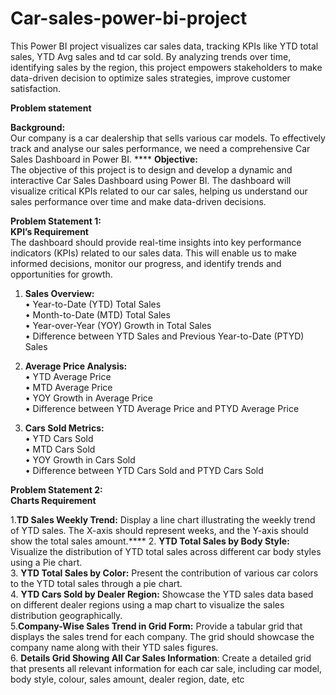 # Car-sales-power-bi-project
This Power BI project visualizes car sales data, tracking KPIs like YTD total sales, YTD Avg sales and td car sold. By analyzing trends over time, identifying sales by the region, this project empowers stakeholders to make data-driven decision to optimize sales strategies, improve customer satisfaction.<br>


**Problem statement**<br>

**Background:** <br>
Our company is a car dealership that sells various car models. To effectively track and analyse our sales performance, we need a comprehensive Car Sales Dashboard in Power BI. ****
**Objective:** <br>
The objective of this project is to design and develop a dynamic and interactive Car Sales Dashboard using Power BI. The dashboard will visualize critical KPIs related to our car sales, helping us understand our sales performance over time and make data-driven decisions.<br>

**Problem Statement 1:** <br>
**KPI’s Requirement**<br>
The dashboard should provide real-time insights into key performance indicators (KPIs) related to our sales data. This will enable us to make informed decisions, monitor our progress, and identify trends and opportunities for growth.<br>

1.	**Sales Overview:** <br>
•	Year-to-Date (YTD) Total Sales<br>
•	Month-to-Date (MTD) Total Sales<br>
•	Year-over-Year (YOY) Growth in Total Sales<br>
•	Difference between YTD Sales and Previous Year-to-Date (PTYD) Sales <br>

2.	**Average Price Analysis:** <br>
•	YTD Average Price<br>
•	MTD Average Price<br>
•	YOY Growth in Average Price<br>
•	Difference between YTD Average Price and PTYD Average Price<br>

3.	**Cars Sold Metrics:** <br>
•	YTD Cars Sold<br>
•	MTD Cars Sold<br>
•	YOY Growth in Cars Sold<br>
•	Difference between YTD Cars Sold and PTYD Cars Sold<br>

**Problem Statement 2:** <br>
**Charts Requirement** <br>

1.**TD Sales Weekly Trend:** Display a line chart illustrating the weekly trend of YTD sales. The X-axis should represent weeks, and the Y-axis should show the total sales amount.****
2.	**YTD Total Sales by Body Style:** Visualize the distribution of YTD total sales across different car body styles using a Pie chart. <br>
3.	**YTD Total Sales by Color:** Present the contribution of various car colors to the YTD total sales through a pie chart.<br>
4.	**YTD Cars Sold by Dealer Region:** Showcase the YTD sales data based on different dealer regions using a map chart to visualize the sales distribution geographically.<br>
5.**Company-Wise Sales Trend in Grid Form:** Provide a tabular grid that displays the sales trend for each company. The grid should showcase the company name along with their YTD sales figures.<br>
6.	**Details Grid Showing All Car Sales Information**: Create a detailed grid that presents all relevant information for each car sale, including car model, body style, colour, sales amount, dealer region, date, etc <br>




